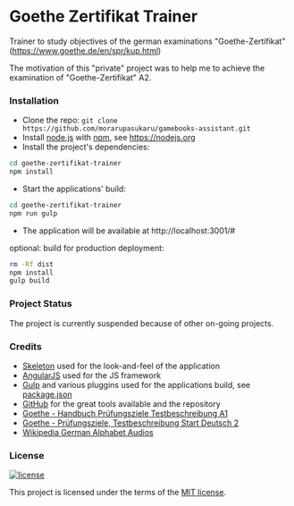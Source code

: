 # Goethe Zertifikat Trainer

Trainer to study objectives of the german examinations "Goethe-Zertifikat" (https://www.goethe.de/en/spr/kup.html)

The motivation of this "private" project was to help me to achieve the examination of "Goethe-Zertifikat" A2.


### Installation

- Clone the repo: `git clone https://github.com/morarupasukaru/gamebooks-assistant.git`
- Install [node.js](https://nodejs.org) with [npm](https://www.npmjs.com/), see https://nodejs.org
- Install the project's dependencies:
```bash
cd goethe-zertifikat-trainer
npm install
```
- Start the applications' build:
```bash
cd goethe-zertifikat-trainer
npm run gulp
```
- The application will be available at http://localhost:3001/#

optional: build for production deployment:
```bash
rm -Rf dist
npm install
gulp build
```



### Project Status

The project is currently suspended because of other on-going projects.


### Credits

- [Skeleton](http://getskeleton.com/) used for the look-and-feel of the application
- [AngularJS](https://angularjs.org/) used for the JS framework
- [Gulp](https://gulpjs.com/) and various pluggins used for the applications build, see [package.json](package.json)
- [GitHub](https://github.com/) for the great tools available and the repository
- [Goethe - Handbuch Prüfungsziele Testbeschreibung A1](https://www.goethe.de/ins/de/de/prf/prf_neu/gzfit1/inf.html)
- [Goethe - Prüfungsziele, Testbeschreibung Start Deutsch 2](http://www.goethe.de/lrn/prj/pba/bes/sd2/mat/deindex.htm)
- [Wikipedia German Alphabet Audios](https://en.m.wikipedia.org/wiki/German_orthography)

	
### License

[![license](https://img.shields.io/badge/license-MIT-green.svg)](https://github.com/morarupasukaru/gamebooks-assistant/blob/master/LICENSE.md)

This project is licensed under the terms of the [MIT license](/LICENSE.md).